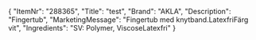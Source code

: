 {
  "ItemNr": "288365",
  "Title": "test",
  "Brand": "AKLA",
  "Description": "Fingertub",
  "MarketingMessage": "Fingertub med knytband.LatexfriFärg vit",
  "Ingredients": "SV: Polymer, ViscoseLatexfri"
}